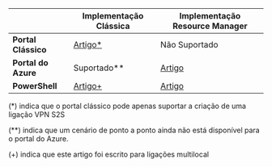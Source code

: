 |  | **Implementação Clássica**  | **Implementação Resource Manager** |
|----------------------------------------|--------------|----------------------|
| **Portal Clássico**                     |[Artigo*](../articles/vpn-gateway/vpn-gateway-site-to-site-create.md) |  Não Suportado |
| **Portal do Azure**                       | Suportado**              | [Artigo](vpn-gateway-howto-site-to-site-resource-manager-portal.md)|
| **PowerShell**               |[Artigo+](..articles/vpn-gateway/vpn-gateway-multi-site.md)          | [Artigo](..articles/vpn-gateway/vpn-gateway-create-site-to-site-rm-powershell.md)| 

(*) indica que o portal clássico pode apenas suportar a criação de uma ligação VPN S2S

(**) indica que um cenário de ponto a ponto ainda não está disponível para o portal do Azure.

(+) indica que este artigo foi escrito para ligações multilocal




<!--HONumber=Aug16_HO1-->


